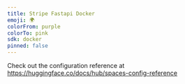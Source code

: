 ```yaml
---
title: Stripe Fastapi Docker
emoji: 🌍
colorFrom: purple
colorTo: pink
sdk: docker
pinned: false
---
```


Check out the configuration reference at https://huggingface.co/docs/hub/spaces-config-reference
